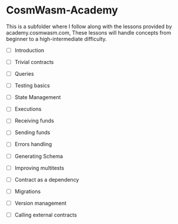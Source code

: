 # CosmWasm-Academy
This is a subfolder where I follow along with the lessons provided by academy.cosmwasm.com, These lessons will handle concepts from beginner to a high-intermediate difficulty.

- [ ] Introduction
- [ ] Trivial contracts
- [ ] Queries
- [ ] Testing basics
- [ ] State Management
- [ ] Executions
- [ ] Receiving funds
- [ ] Sending funds
- [ ] Errors handling
- [ ] Generating Schema
- [ ] Improving multitests
- [ ] Contract as a dependency
- [ ] Migrations
- [ ] Version management
- [ ] Calling external contracts

